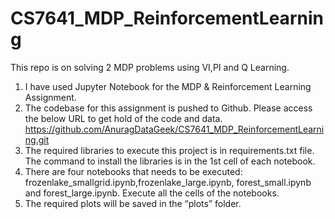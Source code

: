 # CS7641_MDP_ReinforcementLearning
This repo is on solving 2 MDP problems using VI,PI and Q Learning.

1. I have used Jupyter Notebook for the MDP & Reinforcement Learning Assignment.
2. The codebase for this assignment is pushed to Github. Please access the below URL to get hold of the code and data.
https://github.com/AnuragDataGeek/CS7641_MDP_ReinforcementLearning.git
3. The required libraries to execute this project is in requirements.txt file. The command to install the libraries is in the 1st cell of each notebook.
4. There are four notebooks that needs to be executed: frozenlake_smallgrid.ipynb,frozenlake_large.ipynb, forest_small.ipynb and forest_large.ipynb. Execute all the cells of the notebooks.
5. The required plots will be saved in the “plots” folder.
